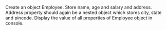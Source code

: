 Create an object Employee. Store name, age and salary and address. Address property should again be a nested object which stores city, state and pincode. Display the value of all properties of Employee object in console.
